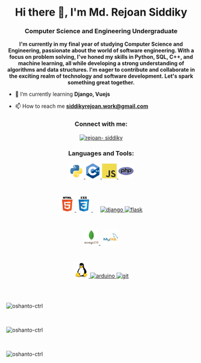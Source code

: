 <h1 align="center">Hi there 👋, I'm Md. Rejoan Siddiky</h1>
<h3 align="center">Computer Science and Engineering Undergraduate</h3>

<p align="center"><strong>I'm currently in my final year of studying Computer Science and Engineering, passionate about the world of software engineering. With a focus on problem solving, I've honed my skills in Python, SQL, C++, and machine learning, all while developing a strong understanding of algorithms and data structures. I'm eager to contribute and collaborate in the exciting realm of technology and software development. Let's spark something great together.</strong></p>

- 🌱 I’m currently learning **Django, Vuejs**

- 📫 How to reach me **siddikyrejoan.work@gmail.com**


<h3 align="center">Connect with me:</h3>
<p align="center">
  <a href="https://linkedin.com/in/rejoan-siddiky" target="_blank">
  <img align="center" src="https://raw.githubusercontent.com/rahuldkjain/github-profile-readme-generator/master/src/images/icons/Social/linked-in-alt.svg" alt="rejoan-      
  siddiky" height="30" width="40" />
  </a>
</p>

<h3 align="center">Languages and Tools:</h3>
<p align="center">
<!-- py c+ js php -->
  <a href="https://www.python.org" target="_blank" rel="noreferrer"> <img src="https://raw.githubusercontent.com/devicons/devicon/master/icons/python/python-original.svg" alt="python" width="40" height="40"/> </a> <a href="https://www.w3schools.com/cpp/" target="_blank" rel="noreferrer"> <img src="https://raw.githubusercontent.com/devicons/devicon/master/icons/cplusplus/cplusplus-original.svg" alt="cplusplus" width="40" height="40"/> </a> <a href="https://developer.mozilla.org/en-US/docs/Web/JavaScript" target="_blank" rel="noreferrer"> <img src="https://raw.githubusercontent.com/devicons/devicon/master/icons/javascript/javascript-original.svg" alt="javascript" width="40" height="40"/> </a> <a href="https://www.linux.org/" target="_blank" rel="noreferrer"> <a href="https://www.php.net" target="_blank" rel="noreferrer"> <img src="https://raw.githubusercontent.com/devicons/devicon/master/icons/php/php-original.svg" alt="php" width="40" height="40"/> </a>
  </p> </br>
<!-- hmtl css flask django  -->
<p align="center">
<a href="https://www.w3.org/html/" target="_blank" rel="noreferrer"> <img src="https://raw.githubusercontent.com/devicons/devicon/master/icons/html5/html5-original-wordmark.svg" alt="html5" width="40" height="40"/> </a> <a href="https://www.w3schools.com/css/" target="_blank" rel="noreferrer"> <img src="https://raw.githubusercontent.com/devicons/devicon/master/icons/css3/css3-original-wordmark.svg" alt="css3" width="40" height="40"/> </a> &nbsp;&nbsp;&nbsp;&nbsp;  <a href="https://www.djangoproject.com/" target="_blank" rel="noreferrer"> <img src="https://cdn.worldvectorlogo.com/logos/django.svg" alt="django" width="40" height="40"/> </a> <a href="https://flask.palletsprojects.com/" target="_blank" rel="noreferrer"> <img src="https://www.vectorlogo.zone/logos/pocoo_flask/pocoo_flask-icon.svg" alt="flask" width="40" height="40"/> </a>
</p> </br>
<!-- mysql mongodb -->
<p align="center">
<a href="https://www.mongodb.com/" target="_blank" rel="noreferrer"> <img src="https://raw.githubusercontent.com/devicons/devicon/master/icons/mongodb/mongodb-original-wordmark.svg" alt="mongodb" width="40" height="40"/> </a>&nbsp; <a href="https://www.mysql.com/" target="_blank" rel="noreferrer"> <img src="https://raw.githubusercontent.com/devicons/devicon/master/icons/mysql/mysql-original-wordmark.svg" alt="mysql" width="40" height="40"/> </a>
</p> </br>
<!-- linux arduino git -->
<p align="center">
<a href="https://www.linux.org/" target="_blank" rel="noreferrer"> <img src="https://raw.githubusercontent.com/devicons/devicon/master/icons/linux/linux-original.svg" alt="linux" width="40" height="40"/> </a> <a href="https://www.arduino.cc/" target="_blank" rel="noreferrer"> <img src="https://cdn.worldvectorlogo.com/logos/arduino-1.svg" alt="arduino" width="40" height="40"/> </a>    <a href="https://git-scm.com/" target="_blank" rel="noreferrer"> <img src="https://www.vectorlogo.zone/logos/git-scm/git-scm-icon.svg" alt="git" width="40" height="40"/> </a>
</p> </br>  </br>

<p><img align="center" src="https://github-readme-stats.vercel.app/api/top-langs?username=oshanto-ctrl&show_icons=true&locale=en&layout=compact" alt="oshanto-ctrl" /></p>
</br>
<p><img align="center" src="https://github-readme-streak-stats.herokuapp.com/?user=oshanto-ctrl&" alt="oshanto-ctrl" /></p>
</br>
<p><img align="center" src="https://github-readme-stats.vercel.app/api?username=oshanto-ctrl&show_icons=true&locale=en" alt="oshanto-ctrl" /></p>

